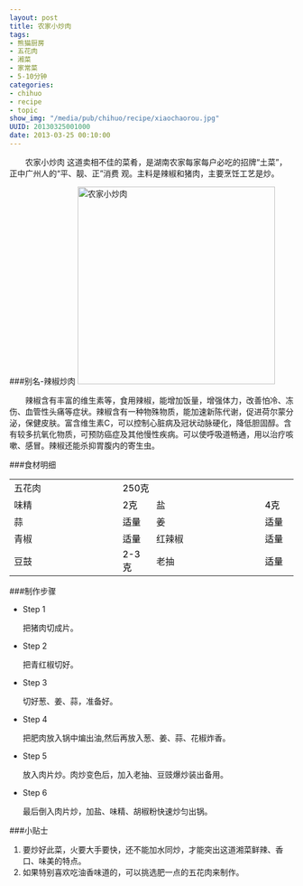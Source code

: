 ```yaml
--- 
layout: post
title: 农家小炒肉
tags: 
- 熊猫厨房
- 五花肉
- 湘菜
- 家常菜
- 5-10分钟
categories:
- chihuo
- recipe
- topic
show_img: "/media/pub/chihuo/recipe/xiaochaorou.jpg"
UUID: 20130325001000
date: 2013-03-25 00:10:00
---
```


　　农家小炒肉 这道卖相不佳的菜肴，是湖南农家每家每户必吃的招牌“土菜”，正中广州人的“平、靓、正”消费 观。主料是辣椒和猪肉，主要烹饪工艺是炒。

###别名-辣椒炒肉
<a href="{{site.url}}/media/pub/chihuo/recipe/xiaochaorou.jpg" alt="农家小炒肉" rel="prettyPhoto[{{page.UUID}}]">
<img src="{{site.url}}/media/pub/chihuo/recipe/xiaochaorou.jpg" width="350px" class="img-center" alt="农家小炒肉" ></img>
</a>

　　辣椒含有丰富的维生素等，食用辣椒，能增加饭量，增强体力，改善怕冷、冻伤、血管性头痛等症状。辣椒含有一种物殊物质，能加速新陈代谢，促进荷尔蒙分泌，保健皮肤。富含维生素C，可以控制心脏病及冠状动脉硬化，降低胆固醇。含有较多抗氧化物质，可预防癌症及其他慢性疾病。可以使呼吸道畅通，用以治疗咳嗽、感冒。辣椒还能杀抑胃腹内的寄生虫。

###食材明细
<table>
  <tbody>
  <tr>
    <td style="width:220px;">五花肉</td>
    <td colspan=3 style="width:50px;margin-right: 0px;color:#000000;">250克</td>
  </tr>
  <tr>
    <td style="width:220px">味精</td>
    <td style="width:50px;margin-right: 0px;color:#000;">2克</td>
    <td style="width:220px">盐</td>
    <td style="width:50px;margin-right: 0px;color:#000;">4克</td>
  </tr>
  <tr>
    <td style="width:220px">蒜</td>
    <td style="width:50px;margin-right: 0px;color:#000;">适量</td>
    <td style="width:220px">姜</td>
    <td style="width:50px;margin-right: 0px;color:#000;">适量</td>
  </tr>
  <tr>
    <td style="width:220px">青椒</td>
    <td style="width:50px;margin-right: 0px;color:#000;">适量</td>
    <td style="width:220px">红辣椒</td>
    <td style="width:50px;margin-right: 0px;color:#000;">适量</td>
  </tr>

  <tr>
    <td style="width:220px">豆鼓</td>
    <td style="width:50px;margin-right: 0px;color:#000;">2-3克</td>
    <td style="width:220px">老抽</td>
    <td style="width:50px;margin-right: 0px;color:#000;">适量</td>
  </tr>
</table>

###制作步骤
<div class="module method-related-notes">
   <div class="content-item tab-content current method-tab-content">
     <ul><li class="methods">
        <span class="step">Step 1</span>
        <p class="desc">
        把猪肉切成片。
        </p>
     </li>
     <li class="methods">
        <span class="step">Step 2</span>
        <p class="desc">
        把青红椒切好。 
        </p>
    </li><!-- // .methods -->
    <li class="methods">
      <span class="step">Step 3</span>
      <p class="desc">
      切好葱、姜、蒜，准备好。
      </p>
   </li><!-- // .methods -->
   <li class="methods">
   <span class="step">Step 4</span>
   <p class="desc">
   把肥肉放入锅中煸出油,然后再放入葱、姜、蒜、花椒炸香。
   </p>
   </li>
   <li class="methods">
   <span class="step">Step 5</span>
   <p class="desc">
   放入肉片炒。肉炒变色后，加入老抽、豆豉爆炒装出备用。
   </p>
   </li>
   <li class="methods">
   <span class="step">Step 6</span>
   <p class="desc">
    最后倒入肉片炒，加盐、味精、胡椒粉快速炒匀出锅。
   </p>
   </li>
   </ul>
   </div><!-- // .content-item -->
</div>

###小贴士
<ol>
<li>要炒好此菜，火要大手要快，还不能加水同炒，才能突出这道湘菜鲜辣、香口、味美的特点。</li>
<li>如果特别喜欢吃油香味道的，可以挑选肥一点的五花肉来制作。</li>
</ol>
